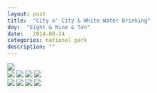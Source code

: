 ```yaml
---
layout: post
title:  "City o' City & White Water Drinking"
day:  "Eight & Nine & Ten"
date:   2014-08-24
categories: national park
description: ""
---
```


<div class="post__image--header">
<img src="/assets/images/day10/top.jpg" />
</div>
<div class="post__image--grid">
  <img src="/assets/images/day09/3.jpg" />
  <img src="/assets/images/day09/4.jpg" />
  <img src="/assets/images/day09/2.jpg" />
  <img src="/assets/images/day09/1.jpg" />
</div>
<div class="post__image--grid">
<img src="/assets/images/day10/3.jpg" />
<img src="/assets/images/day10/4.jpg" />
<img src="/assets/images/day10/2.jpg" />
<img src="/assets/images/day10/1.jpg" />
</div>

